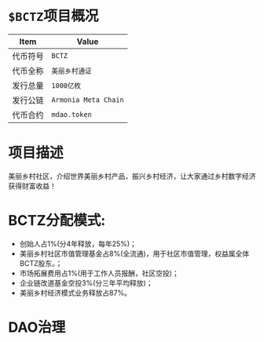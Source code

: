 # `$BCTZ`项目概况

|Item | Value|
|--|--|
| 代币符号 | `BCTZ` |
| 代币全称 | `美丽乡村通证` |
| 发行总量 | `1000亿枚` |
| 发行公链 | `Armonia Meta Chain`|
| 代币合约 | `mdao.token` |

# 项目描述

 美丽乡村社区，介绍世界美丽乡村产品，振兴乡村经济，让大家通过乡村数字经济获得财富收益！

# BCTZ分配模式:

* 创始人占1%(分4年释放，每年25%)；
* 美丽乡村社区市值管理基金占8%(全流通)，用于社区市值管理，权益属全体BCTZ股东。；
* 市场拓展费用占1%(用于工作人员报酬，社区空投)；
* 企业链改道基金空投3%(分三年平均释放)；
* 美丽乡村经济模式业务释放占87%。
  
# DAO治理
